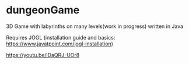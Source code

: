 # dungeonGame
3D Game with labyrinths on many levels(work in progress) written in Java

Requires JOGL (installation guide and basics: https://www.javatpoint.com/jogl-installation)

https://youtu.be/lDaQRJ-UOr8
